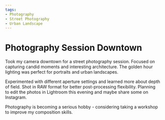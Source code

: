```yaml
---
tags:
- Photography
- Street Photography
- Urban Landscape
---
```



# Photography Session Downtown

Took my camera downtown for a street photography session. Focused on capturing candid moments and interesting architecture. The golden hour lighting was perfect for portraits and urban landscapes.

Experimented with different aperture settings and learned more about depth of field. Shot in RAW format for better post-processing flexibility. Planning to edit the photos in Lightroom this evening and maybe share some on Instagram.

Photography is becoming a serious hobby - considering taking a workshop to improve my composition skills.